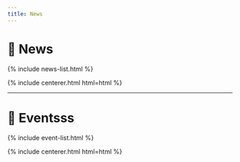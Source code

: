 ```yaml
---
title: News 
---
```



# 📰 News

{% include news-list.html %}

{% include centerer.html html=html %}

---
# 🎉 Eventsss

{% include event-list.html %}

{% include centerer.html html=html %}
